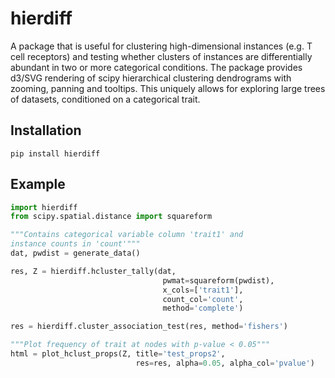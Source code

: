 # hierdiff

A package that is useful for clustering high-dimensional instances (e.g. T cell receptors) and testing whether clusters of instances are differentially abundant in two or more categorical conditions. The package provides d3/SVG rendering of scipy hierarchical clustering dendrograms with zooming, panning and tooltips. This uniquely allows for exploring large trees of datasets, conditioned on a categorical trait.

## Installation

```
pip install hierdiff
```

## Example

```python
import hierdiff
from scipy.spatial.distance import squareform

"""Contains categorical variable column 'trait1' and
instance counts in 'count'"""
dat, pwdist = generate_data()

res, Z = hierdiff.hcluster_tally(dat,
				                  pwmat=squareform(pwdist),
				                  x_cols=['trait1'],
				                  count_col='count',
				                  method='complete')

res = hierdiff.cluster_association_test(res, method='fishers')

"""Plot frequency of trait at nodes with p-value < 0.05"""
html = plot_hclust_props(Z, title='test_props2',
                            res=res, alpha=0.05, alpha_col='pvalue')
```